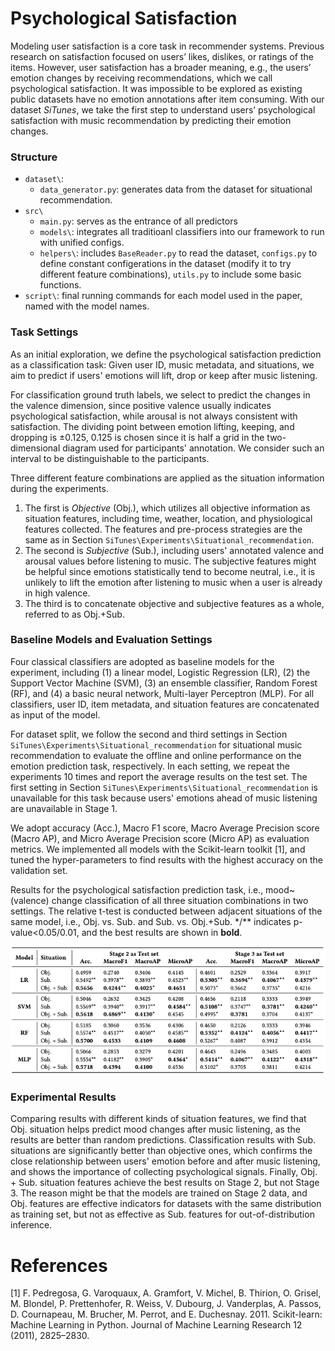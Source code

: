 # Psychological Satisfaction

Modeling user satisfaction is a core task in recommender systems. 
Previous research on satisfaction focused on users’ likes, dislikes, or ratings of the items. 
However, user satisfaction has a broader meaning, e.g., the users’ emotion changes by receiving recommendations, which we call psychological satisfaction. 
It was impossible to be explored as existing public datasets have no emotion annotations after item consuming. 
With our dataset *SiTunes*, we take the first step to understand users’ psychological satisfaction with music recommendation by predicting their emotion changes.


### Structure
- ``dataset\``:
  - ``data_generator.py``: generates data from the dataset for situational recommendation.
- ``src\``
  - ``main.py``: serves as the entrance of all predictors
  - ``models\``: integrates all traditioanl classifiers into our framework to run with unified configs.
  - ``helpers\``: includes ``BaseReader.py`` to read the dataset, ``configs.py`` to define constant configerations in the dataset (modify it to try different feature combinations), ``utils.py`` to include some basic functions.
- ``script\``: final running commands for each model used in the paper, named with the model names.

### Task Settings

As an initial exploration, we define the psychological satisfaction prediction as a classification task: Given user ID, music metadata, and situations, we aim to predict if users' emotions will lift, drop or keep after music listening.

For classification ground truth labels, we select to predict the changes in the valence dimension, since positive valence usually indicates psychological satisfaction, while arousal is not always consistent with satisfaction. The dividing point between emotion lifting, keeping, and dropping is ±0.125, 0.125 is chosen since it is half a grid in the two-dimensional diagram used for participants' annotation. We consider such an interval to be distinguishable to the participants.

Three different feature combinations are applied as the situation information during the experiments. 
1. The first is *Objective* (Obj.), which utilizes all objective information as situation features, including time, weather, location, and physiological features collected. The features and pre-process strategies are the same as in Section ``SiTunes\Experiments\Situational_recommendation``.
2. The second is *Subjective* (Sub.), including users' annotated valence and arousal values before listening to music. The subjective features might be helpful since emotions statistically tend to become neutral, i.e., it is unlikely to lift the emotion after listening to music when a user is already in high valence.
3. The third is to concatenate objective and subjective features as a whole, referred to as Obj.+Sub.

### Baseline Models and Evaluation Settings

Four classical classifiers are adopted as baseline models for the experiment, including (1) a linear model, Logistic Regression (LR), (2) the Support Vector Machine (SVM), (3) an ensemble classifier, Random Forest (RF), and (4) a basic neural network, Multi-layer Perceptron (MLP). For all classifiers, user ID, item metadata, and situation features are concatenated as input of the model.

For dataset split, we follow the second and third settings in Section ``SiTunes\Experiments\Situational_recommendation`` for situational music recommendation to evaluate the offline and online performance on the emotion prediction task, respectively. In each setting, we repeat the experiments 10 times and report the average results on the test set. The first setting in Section ``SiTunes\Experiments\Situational_recommendation`` is unavailable for this task because users' emotions ahead of music listening are unavailable in Stage 1.

We adopt accuracy (Acc.), Macro F1 score, Macro Average Precision score (Macro AP), and Micro Average Precision score (Micro AP) as evaluation metrics. We implemented all models with the Scikit-learn toolkit [1], and tuned the hyper-parameters to find results with the highest accuracy on the validation set. 

Results for the psychological satisfaction prediction task, i.e., mood~(valence) change classification of all three situation combinations in two settings. 
The relative t-test is conducted between adjacent situations of the same model, i.e., Obj. vs. Sub. and Sub. vs. Obj.+Sub. \*/*\* indicates p-value<0.05/0.01, and the best results are shown in **bold**.

![Experiments results situation](/log/_static/Psychological_satisfaction_prediction_task.png)

### Experimental Results

Comparing results with different kinds of situation features, we find that Obj. situation helps predict mood changes after music listening, as the results are better than random predictions. Classification results with Sub. situations are significantly better than objective ones, which confirms the close relationship between users' emotion before and after music listening, and shows the importance of collecting psychological signals. Finally, Obj. + Sub. situation features achieve the best results on Stage 2, but not Stage 3. The reason might be that the models are trained on Stage 2 data, and Obj. features are effective indicators for datasets with the same distribution as training set, but not as effective as Sub. features for out-of-distribution inference.

# References 
[1] F. Pedregosa, G. Varoquaux, A. Gramfort, V. Michel, B. Thirion, O. Grisel, M. Blondel, P. Prettenhofer, R. Weiss, V. Dubourg, J. Vanderplas, A. Passos, D. Cournapeau, M. Brucher, M. Perrot, and E. Duchesnay. 2011. Scikit-learn: Machine Learning in Python. Journal of Machine Learning Research 12 (2011), 2825–2830.


